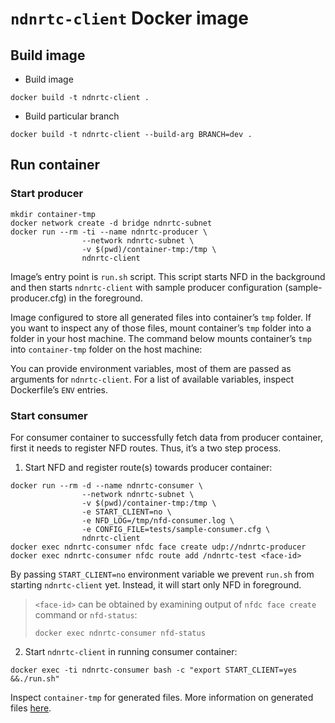 # `ndnrtc-client` Docker image

## Build image
* Build image
```
docker build -t ndnrtc-client .
```

* Build particular branch
```
docker build -t ndnrtc-client --build-arg BRANCH=dev .
```

## Run container
### Start producer

```
mkdir container-tmp
docker network create -d bridge ndnrtc-subnet
docker run --rm -ti --name ndnrtc-producer \
				--network ndnrtc-subnet \
				-v $(pwd)/container-tmp:/tmp \
				ndnrtc-client
```

Image’s entry point is `run.sh` script. This script starts NFD in the background and then starts `ndnrtc-client` with sample producer configuration (sample-producer.cfg) in the foreground.

Image configured to store all generated files into container’s `tmp` folder. If you want to inspect any of those files, mount container’s `tmp` folder into a folder in your host machine. The command below mounts container’s `tmp` into `container-tmp` folder on the host machine:

You can provide environment variables, most of them are passed as arguments for `ndnrtc-client`. For a list of available variables, inspect Dockerfile’s `ENV` entries.

### Start consumer
For consumer container to successfully fetch data from producer container, first it needs to register NFD routes. Thus, it’s a two step process.

1. Start NFD and register route(s) towards producer container:
```
docker run --rm -d --name ndnrtc-consumer \
				--network ndnrtc-subnet \
				-v $(pwd)/container-tmp:/tmp \
				-e START_CLIENT=no \
				-e NFD_LOG=/tmp/nfd-consumer.log \
				-e CONFIG_FILE=tests/sample-consumer.cfg \
				ndnrtc-client
docker exec ndnrtc-consumer nfdc face create udp://ndnrtc-producer
docker exec ndnrtc-consumer nfdc route add /ndnrtc-test <face-id>
```

By passing `START_CLIENT=no` environment variable we prevent `run.sh` from starting `ndnrtc-client` yet. Instead, it will start only NFD in foreground.
> `<face-id>` can be obtained by examining output of `nfdc face create` command or  `nfd-status`:  
> ```  
> docker exec ndnrtc-consumer nfd-status  
> ```  

2. Start `ndnrtc-client` in running consumer container:
```
docker exec -ti ndnrtc-consumer bash -c "export START_CLIENT=yes &&./run.sh"
```

Inspect `container-tmp` for generated files. More information on generated files [here](../cpp/client).